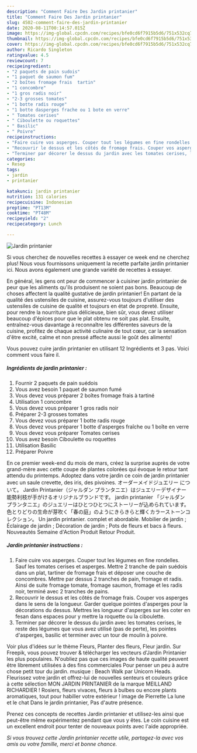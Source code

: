 ```yaml
---
description: "Comment Faire Des Jardin printanier"
title: "Comment Faire Des Jardin printanier"
slug: 4502-comment-faire-des-jardin-printanier
date: 2020-08-11T00:14:57.015Z
image: https://img-global.cpcdn.com/recipes/bfe0cd6f7915b5d6/751x532cq70/jardin-printanier-photo-principale-de-la-recette.jpg
thumbnail: https://img-global.cpcdn.com/recipes/bfe0cd6f7915b5d6/751x532cq70/jardin-printanier-photo-principale-de-la-recette.jpg
cover: https://img-global.cpcdn.com/recipes/bfe0cd6f7915b5d6/751x532cq70/jardin-printanier-photo-principale-de-la-recette.jpg
author: Ricardo Singleton
ratingvalue: 4.5
reviewcount: 7
recipeingredient:
- "2 paquets de pain sudois"
- "1 paquet de saumon fum"
- "2 boîtes fromage frais  tartin"
- "1 concombre"
- "1 gros radis noir"
- "2-3 grosses tomates"
- "1 botte radis rouge"
- "1 botte dasperges frache ou 1 bote en verre"
- " Tomates cerises"
- " Ciboulette ou roquettes"
- " Basilic"
- " Poivre"
recipeinstructions:
- "Faire cuire vos asperges. Couper tout les légumes en fine rondelles. Sauf les tomates cerises et asperges. Mettre 2 tranche de pain suédois dans un plat, tartiner de fromage frais et déposer une couche de concombres. Mettre par dessus 2 tranches de pain, fromage et radis. Ainsi de suite fromage tomate, fromage saumon, fromage et les radis noir, terminé avec 2 tranches de pains."
- "Recouvrir le dessus et les côtés de fromage frais. Couper vos asperges dans le sens de la longueur. Garder quelque pointes d&#39;asperges pour la décorations du dessus. Mettres les longueur d&#39;asperges sur les coter en fesan dans espaces pour y mettre la roquette ou la ciboulette."
- "Terminer par décorer le dessus du jardin avec les tomates cerises, le reste des légumes que vous avez utilisé (pas de perte), les pointes d&#39;asperges, basilic et terminer avec un tour de moulin à poivre."
categories:
- Resep
tags:
- jardin
- printanier

katakunci: jardin printanier 
nutrition: 131 calories
recipecuisine: Indonesian
preptime: "PT13M"
cooktime: "PT48M"
recipeyield: "2"
recipecategory: Lunch

---
```



![Jardin printanier](https://img-global.cpcdn.com/recipes/bfe0cd6f7915b5d6/751x532cq70/jardin-printanier-photo-principale-de-la-recette.jpg)

Si vous cherchez de nouvelles recettes à essayer ce week end ne cherchez plus! Nous vous fournissons uniquement la recette parfaite jardin printanier ici. Nous avons également une grande variété de recettes à essayer.

En général, les gens ont peur de commencer à cuisiner jardin printanier de peur que les aliments qu'ils produisent ne soient pas bons. Beaucoup de choses affectent la qualité gustative de jardin printanier! En partant de la qualité des ustensiles de cuisine, assurez-vous toujours d'utiliser des ustensiles de cuisine de qualité et toujours en état de propreté. Ensuite, pour rendre la nourriture plus délicieuse, bien sûr, vous devez utiliser beaucoup d'épices pour que le plat obtenu ne soit pas plat. Ensuite, entraînez-vous davantage à reconnaître les différentes saveurs de la cuisine, profitez de chaque activité culinaire de tout cœur, car la sensation d'être excité, calme et non pressé affecte aussi le goût des aliments!

<!--inarticleads1-->

Vous pouvez cuire jardin printanier en utilisant 12 Ingrédients et 3 pas. Voici comment vous faire il.

##### Ingrédients de jardin printanier :

1. Fournir 2 paquets de pain suédois
1. Vous avez besoin 1 paquet de saumon fumé
1. Vous devez vous préparer 2 boîtes fromage frais à tartiné
1. Utilisation 1 concombre
1. Vous devez vous préparer 1 gros radis noir
1. Préparer 2-3 grosses tomates
1. Vous devez vous préparer 1 botte radis rouge
1. Vous devez vous préparer 1 botte d&#39;asperges fraîche ou 1 boîte en verre
1. Vous devez vous préparer  Tomates cerises
1. Vous avez besoin  Ciboulette ou roquettes
1. Utilisation  Basilic
1. Préparer  Poivre


En ce premier week-end du mois de mars, créez la surprise auprès de votre grand-mère avec cette coupe de plantes colorées qui évoque le retour tant attendu du printemps. Adoptez dans votre jardin ce coin de jardin printanier avec un saule crevette, des iris, des pivoines. オーダーメイドジュエリー について。 Jardin Printanier（ジャルダン プランタニエ）はジュエリーデザイナー能勢利枝が手がけるオリジナルブランドです。 jardin printanier 「ジャルダン プランタニエ」のジュエリーはひとつひとつにストーリーが込められています。 色とりどりの生命が芽吹く「春の庭」のようにきらきらと輝くカラーストーンコレクション。 Un jardin printanier. complet et abordable. Mobilier de jardin ; Éclairage de jardin ; Décoration de jardin ; Pots de fleurs et bacs à fleurs. Nouveautés Semaine d&#39;Action Produit Retour Produit. 

<!--inarticleads2-->

##### Jardin printanier instructions :

1. Faire cuire vos asperges. Couper tout les légumes en fine rondelles. Sauf les tomates cerises et asperges. Mettre 2 tranche de pain suédois dans un plat, tartiner de fromage frais et déposer une couche de concombres. Mettre par dessus 2 tranches de pain, fromage et radis. Ainsi de suite fromage tomate, fromage saumon, fromage et les radis noir, terminé avec 2 tranches de pains.
1. Recouvrir le dessus et les côtés de fromage frais. Couper vos asperges dans le sens de la longueur. Garder quelque pointes d&#39;asperges pour la décorations du dessus. Mettres les longueur d&#39;asperges sur les coter en fesan dans espaces pour y mettre la roquette ou la ciboulette.
1. Terminer par décorer le dessus du jardin avec les tomates cerises, le reste des légumes que vous avez utilisé (pas de perte), les pointes d&#39;asperges, basilic et terminer avec un tour de moulin à poivre.


Voir plus d&#39;idées sur le thème Fleurs, Planter des fleurs, Fleur jardin. Sur Freepik, vous pouvez trouver &amp; télécharger les vecteurs d&#39;Jardin Printanier les plus populaires. N&#39;oubliez pas que ces images de haute qualité peuvent être librement utilisées à des fins commerciales Pour penser un peu à autre chose petit tour du jardin. musique : Beach Walk par Unicorn Heads. Fleurissez votre jardin et offrez-lui de nouvelles senteurs et couleurs grâce à cette sélection MON JARDIN PRINTANIER de la marque MEILLAND RICHARDIER ! Rosiers, fleurs vivaces, fleurs à bulbes ou encore plants aromatiques, tout pour habiller votre extérieur ! image de Pierrette La lune et le chat Dans le jardin printanier, Pas d&#39;autre présence. 

<!--inarticleads1-->

<p>
Prenez ces concepts de recettes Jardin printanier et utilisez-les ainsi que peut-être même expérimentez pendant que vous y êtes. Le coin cuisine est un excellent endroit pour tenter de nouveaux points avec l'aide appropriée.
</p>

<p>
<i>Si vous trouvez cette Jardin printanier recette utile, partagez-la avec vos amis ou votre famille, merci et bonne chance.</i>
</p>
